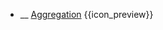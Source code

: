 * __ [Aggregation]({{baseUrl}}/uml/classDiagrams/aggregation) <trigger for="pop:classDiagrams-aggregation-preview">{{icon_preview}}</trigger>

<popover id="pop:classDiagrams-aggregation-preview" title="{{icon_preview}} Aggregation" placement="right">
  <div slot="content">
    <include src=".\preview.md" />
  </div>
</popover>
